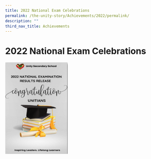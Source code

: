 ```yaml
---
title: 2022 National Exam Celebrations
permalink: /the-unity-story/Achievements/2022/permalink/
description: ""
third_nav_title: Achievements
---
```

2022 National Exam Celebrations
===============================



<p><a href="https://staging.d2i4e1lepc5foc.amplifyapp.com/files/StudentHandbook2023.pdf">
<img style="width:40%" src="/images/2022 National Exams.png">
</a></p>